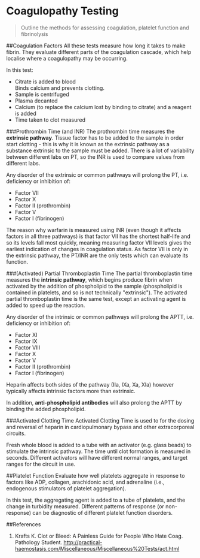 # Coagulopathy Testing
> Outline the methods for assessing coagulation, platelet function and fibrinolysis

##Coagulation Factors
All these tests measure how long it takes to make fibrin. They evaluate different parts of the coagulation cascade, which help localise where a coagulopathy may be occurring.

In this test:
* Citrate is added to blood  
Binds calcium and prevents clotting.
* Sample is centrifuged
* Plasma decanted
* Calcium (to replace the calcium lost by binding to citrate) and a reagent is added
* Time taken to clot measured

###Prothrombin Time (and INR)
The prothrombin time measures the **extrinsic pathway**. Tissue factor has to be added to the sample in order start clotting - this is why it is known as the extrinsic pathway as a substance extrinsic to the sample must be added. There is a lot of variability between different labs on PT, so the INR is used to compare values from different labs.

Any disorder of the extrinsic or common pathways will prolong the PT, i.e. deficiency or inhibition of:
* Factor VII
* Factor X
* Factor II (prothrombin)
* Factor V
* Factor I (fibrinogen)

The reason why warfarin is measured using INR (even though it affects factors in all three pathways) is that factor VII has the shortest half-life and so its levels fall most quickly, meaning measuring factor VII levels gives the earliest indication of changes in coagulation status. As factor VII is only in the extrinsic pathway, the PT/INR are the only tests which can evaluate its function.

###(Activated) Partial Thromboplastin Time
The partial thromboplastin time measures the **intrinsic pathway**, which begins produce fibrin when activated by the addition of phospholipid to the sample (phospholipid is contained in platelets, and so is not technically "extrinsic"). The activated partial thromboplastin time is the same test, except an activating agent is added to speed up the reaction.

Any disorder of the intrinsic or common pathways will prolong the APTT, i.e. deficiency or inhibition of:
* Factor XI
* Factor IX
* Factor VIII
* Factor X
* Factor V
* Factor II (prothrombin)
* Factor I (fibrinogen)

Heparin affects both sides of the pathway (IIa, IXa, Xa, XIa) however typically affects intrinsic factors more than extrinsic.

In addition, **anti-phospholipid antibodies** will also prolong the APTT by binding the added phospholipid.

###Activated Clotting Time
Activated Clotting Time is used to for the dosing and reversal of heparin in cardiopulmonary bypass and other extracorporeal circuits.

Fresh whole blood is added to a tube with an activator (e.g. glass beads) to stimulate the intrinsic pathway. The time until clot formation is measured in seconds. Different activators will have different normal ranges, and target ranges for the circuit in use.

##Platelet Function
Evaluate how well platelets aggregate in response to factors like ADP, collagen, arachidonic acid, and adrenaline (i.e., endogenous stimulators of platelet aggregation).

In this test, the aggregating agent is added to a tube of platelets, and the change in turbidity measured. Different patterns of response (or non-response) can be diagnostic of different platelet function disorders.

##References
1. Krafts K. Clot or Bleed: A Painless Guide for People Who Hate Coag. Pathology Student.
http://practical-haemostasis.com/Miscellaneous/Miscellaneous%20Tests/act.html